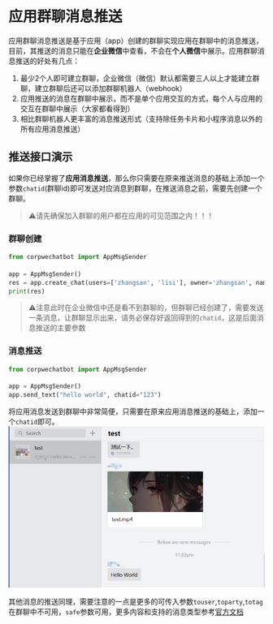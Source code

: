 # 应用群聊消息推送

应用群聊消息推送是基于应用（app）创建的群聊实现应用在群聊中的消息推送，目前，其推送的消息只能在**企业微信**中查看，不会在**个人微信**中展示。应用群聊消息推送的好处有几点：   

1. 最少2个人即可建立群聊，企业微信（微信）默认都需要三人以上才能建立群聊，建立群聊后还可以添加群聊机器人（webhook）
2. 应用推送的消息在群聊中展示，而不是单个应用交互的方式，每个人与应用的交互在群聊中展示（大家都看得到）
3. 相比群聊机器人更丰富的消息推送形式（支持除任务卡片和小程序消息以外的所有应用消息推送）

## 推送接口演示
如果你已经掌握了**应用消息推送**，那么你只需要在原来推送消息的基础上添加一个参数`chatid`(群聊id)即可发送对应消息到群聊，在推送消息之前，需要先创建一个群聊。

> ⚠️请先确保加入群聊的用户都在应用的可见范围之内！！！
### 群聊创建
```python
from corpwechatbot import AppMsgSender

app = AppMsgSender()
res = app.create_chat(users=['zhangsan', 'lisi'], owner='zhangsan', name="test", chatid="123")
print(res)
```
> ⚠️注意此时在企业微信中还是看不到群聊的，但群聊已经创建了，需要发送一条消息，让群聊显示出来，请务必保存好返回得到的`chatid`，这是后面消息推送的主要参数

### 消息推送
```python
from corpwechatbot import AppMsgSender

app = AppMsgSender()
app.send_text("hello world", chatid="123") 
```
将应用消息发送到群聊中非常简便，只需要在原来应用消息推送的基础上，添加一个`chatid`即可。
![](../img/appchat_msg_send.png)

其他消息的推送同理，需要注意的一点是更多的可传入参数`touser`,`toparty`,`totag`在群聊中不可用，`safe`参数可用，更多内容和支持的消息类型参考[官方文档](https://work.weixin.qq.com/api/doc/90000/90135/90248)